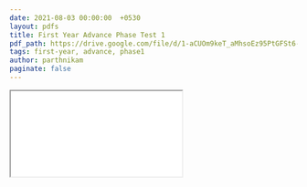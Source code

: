 ```yaml
---
date: 2021-08-03 00:00:00  +0530
layout: pdfs
title: First Year Advance Phase Test 1
pdf_path: https://drive.google.com/file/d/1-aCUOm9keT_aMhsoEz95PtGFSt6-3_zt/preview?usp=drive_link
tags: first-year, advance, phase1
author: parthnikam
paginate: false
---
```


<iframe class="embed-pdf" src="{{ page.pdf_path }}#toolbar=0" seamless="seamless" scrolling="no" style="overflow:hidden"></iframe>
